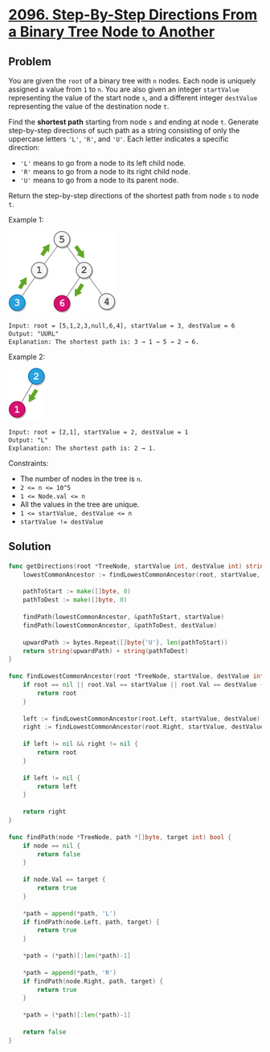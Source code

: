 # [2096. Step-By-Step Directions From a Binary Tree Node to Another](https://leetcode.com/problems/step-by-step-directions-from-a-binary-tree-node-to-another/)

## Problem

You are given the `root` of a binary tree with `n` nodes. Each node is uniquely assigned a value from `1` to `n`. You are also given an integer `startValue` representing the value of the start node `s`, and a different integer `destValue` representing the value of the destination node `t`.

Find the **shortest path** starting from node `s` and ending at node `t`. Generate step-by-step directions of such path as a string consisting of only the uppercase letters `'L'`, `'R'`, and `'U'`. Each letter indicates a specific direction:

- `'L'` means to go from a node to its left child node.
- `'R'` means to go from a node to its right child node.
- `'U'` means to go from a node to its parent node.

Return the step-by-step directions of the shortest path from node `s` to node `t`.


Example 1:

![alt text](image.png)

```
Input: root = [5,1,2,3,null,6,4], startValue = 3, destValue = 6
Output: "UURL"
Explanation: The shortest path is: 3 → 1 → 5 → 2 → 6.
```

Example 2:

![alt text](image-1.png)

```
Input: root = [2,1], startValue = 2, destValue = 1
Output: "L"
Explanation: The shortest path is: 2 → 1.
``` 

Constraints:

- The number of nodes in the tree is `n`.
- `2 <= n <= 10^5`
- `1 <= Node.val <= n`
- All the values in the tree are unique.
- `1 <= startValue, destValue <= n`
- `startValue != destValue`


## Solution

```go
func getDirections(root *TreeNode, startValue int, destValue int) string {
	lowestCommonAncestor := findLowestCommonAncestor(root, startValue, destValue)

	pathToStart := make([]byte, 0)
	pathToDest := make([]byte, 0)

	findPath(lowestCommonAncestor, &pathToStart, startValue)
	findPath(lowestCommonAncestor, &pathToDest, destValue)

	upwardPath := bytes.Repeat([]byte{'U'}, len(pathToStart))
	return string(upwardPath) + string(pathToDest)
}

func findLowestCommonAncestor(root *TreeNode, startValue, destValue int) *TreeNode {
	if root == nil || root.Val == startValue || root.Val == destValue {
		return root
	}

	left := findLowestCommonAncestor(root.Left, startValue, destValue)
	right := findLowestCommonAncestor(root.Right, startValue, destValue)

	if left != nil && right != nil {
		return root
	}

	if left != nil {
		return left
	}

	return right
}

func findPath(node *TreeNode, path *[]byte, target int) bool {
	if node == nil {
		return false
	}

	if node.Val == target {
		return true
	}

	*path = append(*path, 'L')
	if findPath(node.Left, path, target) {
		return true
	}

	*path = (*path)[:len(*path)-1]

	*path = append(*path, 'R')
	if findPath(node.Right, path, target) {
		return true
	}

	*path = (*path)[:len(*path)-1]

	return false
}
```